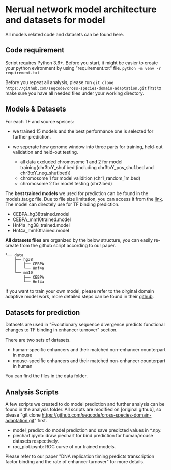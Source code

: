 # Nerual network model architecture and datasets for model

All models related code and datasets can be found here.

## Code requirement
Script requires Python 3.6+. Before you start, it might be easier to create your python evironment by using "requirement.txt" file. ```python -m venv -r requirement.txt```

Before you repeat all analysis, please run ```git clone https://github.com/seqcode/cross-species-domain-adaptation.git``` first to make sure you have all needed files under your working directory.

## Models & Datasets

For each TF and source speices:

- we trained 15 models and the best performance one is selected for further prediction.

- we seperate how genome window into three parts for training, held-out validation and held-out testing.
  - all data excluded chromosome 1 and 2 for model training(chr3toY_shuf.bed (including chr3toY_pos_shuf.bed and chr3toY_neg_shuf.bed))
  - chromosome 1 for model validition (chr1_random_1m.bed)
  - chromosome 2 for model testing (chr2.bed)
  

The **best trained models** we used for prediction can be found in the models.tar.gz file. Due to file size limitation, you can access it from the [link](https://drive.google.com/file/d/1h3egck0zs-d7TsbJpkNQUrtMWGiI33HO/view?usp=sharing). The model can directely use for TF binding prediction.

- CEBPA_hg38trained.model
- CEBPA_mm10trained.model
- Hnf4a_hg38_trained.model
- Hnf4a_mm10trained.model

**All datasets files** are organized by the below structure, you can easily re-create from the github script according to our paper. 

```
└── data
    ├── hg38
    │   ├── CEBPA
    │   └── Hnf4a
    └── mm10
        ├── CEBPA
        └── Hnf4a
```
 
If you want to train your own model, please refer to the oirginal domain adaptive model work, more detailed steps can be found in their [github](https://github.com/seqcode/cross-species-domain-adaptation).

## Datasets for prediction

Datasets are used in "Evolutionary sequence divergence predicts functional changes to TF binding in enhancer turnover" section.

There are two sets of datasets.
- human-specific enhancers and their matched non-enhancer counterpart in mouse
- mouse-specific enhancers and their matched non-enhancer counterpart in human

You can find the files in the data folder.

## Analysis Scripts

A few scripts we created to do model prediction and further analysis can be found in the analysis folder. All scripts are modified on [original github], so please "git clone https://github.com/seqcode/cross-species-domain-adaptation.git" first.

- model_predict: do model prediction and save predicted values in *.npy.
- piechart.ipynb: draw piechart for bind prediction for human/mouse datasets respectively.
- roc_plot.ipynb: ROC curve of our trained models.

Please refer to our paper "DNA replication timing predicts transcription factor binding and the rate of enhancer turnover" for more details.

